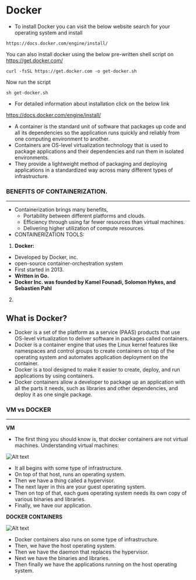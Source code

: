 # Docker
* To install Docker you can visit the below website search for your operating system and install
```
https://docs.docker.com/engine/install/
```
You can also install docker using the below pre-written shell script on 
https://get.docker.com/ 
```
curl -fsSL https://get.docker.com -o get-docker.sh
```
Now run the script
```
sh get-docker.sh
```
- For detailed information about installation click on the below link

https://docs.docker.com/engine/install/

- A container is the standard unit of software that packages up code and all its dependencies so the application runs quickly and reliably from one computing environment to another.
- Containers are OS-level virtualization technology that is used to package applications and their dependencies and run them in isolated environments.
- They provide a lightweight method of packaging and deploying applications in a standardized way across many different types of infrastructure.

### BENEFITS OF CONTAINERIZATION.
---
- Containerization brings many benefits,
    - Portability between different platforms and clouds.
    - Efficiency through using far fewer resources than virtual machines.
    - Delivering higher utilization of compute resources.
- CONTAINERIZATION TOOLS:
1. **Docker:**
-  Developed by Docker, inc.
- open-source container-orchestration system
- First started in 2013.
- **Written in Go.**
- **Docker Inc. was founded by Kamel Founadi, Solomon Hykes, and Sebastien Pahl**

2. 


## What is Docker?

- Docker is a set of the platform as a service (PAAS) products that use OS-level virtualization to deliver software in packages called containers.
- Docker is a container engine that uses the Linux kernel features like namespaces and control groups to create containers on top of the operating system and automates application deployment on the container.
- Docker is a tool designed to make it easier to create, deploy, and run applications by using containers.
- Docker containers allow a developer to package up an application with all the parts it needs, such as libraries and other dependencies, and deploy it as one single package.

 ### VM vs DOCKER
 ---
 **VM**
- The first thing you should know is, that docker containers are not virtual machines.
Understanding virtual machines:


![Alt text](image-1.png)

- It all begins with some type of infrastructure.
- On top of that host, runs an operating system.
- Then we have a thing called a hypervisor.
- The next layer in this are your guest operating system.
- Then on top of that, each gues operating system needs its own copy of various binaries and libraries.
- Finally, we have our application.

**DOCKER CONTAINERS**

![Alt text](image-2.png)

- Docker containers also runs on some type of infrastructure.
- Then, we have the host operating system.
- Then we have the daemon that replaces the hypervisor.
- Next we have the binaries and libraries.
- Then finally we have the applications running on the host operating system.
